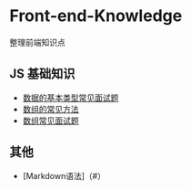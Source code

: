 # Front-end-Knowledge
整理前端知识点

## JS 基础知识
- [数据的基本类型常见面试题](#)
- [数组的常见方法](http://note.youdao.com/noteshare?id=23297a97335ae134622d5a1fa1960a75)
- [数组常见面试题](#)

## 其他
- [Markdown语法]（#）

